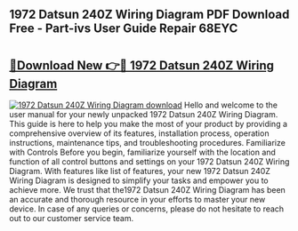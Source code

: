 ## 1972 Datsun 240Z Wiring Diagram PDF Download Free - Part-ivs User Guide Repair 68EYC

# <h2><a href="http://dfrl9zy.blite.top/?on=1972+Datsun+240Z+Wiring+Diagram">🔗Download New 👉🔴 1972 Datsun 240Z Wiring Diagram</a></h2>

[![1972 Datsun 240Z Wiring Diagram download](https://i.imgur.com/lujVjoI.png)](http://dfrl9zy.blite.top/?on=1972+Datsun+240Z+Wiring+Diagram)
Hello and welcome to the user manual for your newly unpacked 1972 Datsun 240Z Wiring Diagram. This guide is here to help you make the most of your product by providing a comprehensive overview of its features, installation process, operation instructions, maintenance tips, and troubleshooting procedures. Familiarize with Controls Before you begin, familiarize yourself with the location and function of all control buttons and settings on your 1972 Datsun 240Z Wiring Diagram. With features like list of features, your new 1972 Datsun 240Z Wiring Diagram is designed to simplify your tasks and empower you to achieve more. We trust that the1972 Datsun 240Z Wiring Diagram has been an accurate and thorough resource in your efforts to master your new device. In case of any queries or concerns, please do not hesitate to reach out to our customer service team.
